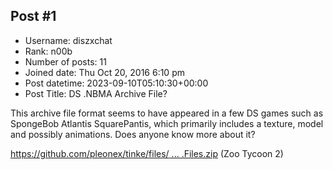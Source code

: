 ## Post #1
- Username: diszxchat
- Rank: n00b
- Number of posts: 11
- Joined date: Thu Oct 20, 2016 6:10 pm
- Post datetime: 2023-09-10T05:10:30+00:00
- Post Title: DS .NBMA Archive File?

This archive file format seems to have appeared in a few DS games such as SpongeBob Atlantis SquarePantis, which primarily includes a texture, model and possibly animations. Does anyone know more about it?

[https://github.com/pleonex/tinke/files/ ... .Files.zip](https://github.com/pleonex/tinke/files/6261378/DS.Game.Files.zip) (Zoo Tycoon 2)
